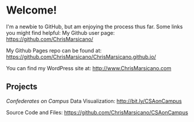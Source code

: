 # Welcome!

I'm a newbie to GitHub, but am enjoying the process thus far. Some links you might find helpful:
My Github user page:
https://github.com/ChrisMarsicano/

My Github Pages repo can be found at:
https://github.com/ChrisMarsicano/ChrisMarsicano.github.io/

You can find my WordPress site at:
http://www.ChrisMarsicano.com

## Projects
<i>Confederates on Campus</i>
Data Visualization: http://bit.ly/CSAonCampus

Source Code and Files: https://github.com/ChrisMarsicano/CSAonCampus
